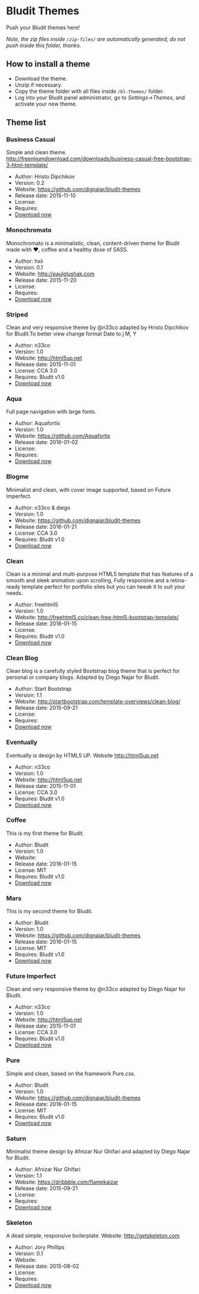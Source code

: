 # Bludit Themes
Push your Bludit themes here!

*Note, the zip files inside `/zip-files/` are automatically generated, do not push inside this folder, thanks.*

## How to install a theme
- Download the theme.
- Unzip if necessary.
- Copy the theme folder with all files inside `/bl-themes/` folder.
- Log into your Bludit panel administrator, go to *Settings->Themes*, and activate your new theme.

## Theme list

### Business Casual
Simple and clean theme. http://freemiumdownload.com/downloads/business-casual-free-bootstrap-3-html-template/ 
- Author: Hristo Dipchikov
- Version: 0.2
- Website: https://github.com/dignajar/bludit-themes
- Release date: 2015-11-10
- License: 
- Requires: 
- [Download now](https://github.com/dignajar/bludit-themes/blob/master/zip-files/Business-Casual.zip?raw=true)

### Monochromato
Monochromato is a minimalistic, clean, content-driven theme for Bludit made with ❤, coffee and a healthy dose of SASS.
- Author: hxii
- Version: 0.1
- Website: http://paulglushak.com
- Release date: 2015-11-20
- License: 
- Requires: 
- [Download now](https://github.com/dignajar/bludit-themes/blob/master/zip-files/Monochromato.zip?raw=true)

### Striped
Clean and very responsive theme by @n33co adapted by Hristo Dipchikov for Bludit.To better view change format Date to j M, Y
- Author: n33co
- Version: 1.0
- Website: http://html5up.net
- Release date: 2015-11-01
- License: CCA 3.0
- Requires: Bludit v1.0
- [Download now](https://github.com/dignajar/bludit-themes/blob/master/zip-files/Striped.zip?raw=true)

### Aqua
Full page navigation with large fonts.
- Author: Aquafortis
- Version: 1.0
- Website: https://github.com/Aquafortis
- Release date: 2016-01-02
- License: 
- Requires: 
- [Download now](https://github.com/dignajar/bludit-themes/blob/master/zip-files/aqua.zip?raw=true)

### Blogme
Minimalist and clean, with cover image supported, based on Future Imperfect.
- Author: n33co & diego
- Version: 1.0
- Website: https://github.com/dignajar/bludit-themes
- Release date: 2016-01-21
- License: CCA 3.0
- Requires: Bludit v1.0
- [Download now](https://github.com/dignajar/bludit-themes/blob/master/zip-files/blogme.zip?raw=true)

### Clean
Clean is a minimal and multi-purpose HTML5 template that has features of a smooth and sleek animation upon scrolling, Fully responsive and a retina-ready template perfect for portfolio sites but you can tweak it to suit your needs.
- Author: freehtml5
- Version: 1.0
- Website: http://freehtml5.co/clean-free-html5-bootstrap-template/
- Release date: 2016-01-15
- License: 
- Requires: Bludit v1.0
- [Download now](https://github.com/dignajar/bludit-themes/blob/master/zip-files/clean.zip?raw=true)

### Clean Blog
Clean blog is a carefully styled Bootstrap blog theme that is perfect for personal or company blogs. Adapted by Diego Najar for Bludit.
- Author: Start Bootstrap
- Version: 1.1
- Website: http://startbootstrap.com/template-overviews/clean-blog/
- Release date: 2015-09-21
- License: 
- Requires: 
- [Download now](https://github.com/dignajar/bludit-themes/blob/master/zip-files/cleanblog.zip?raw=true)

### Eventually
Eventually is design by HTML5 UP. Website http://html5up.net
- Author: n33co
- Version: 1.0
- Website: http://html5up.net
- Release date: 2015-11-01
- License: CCA 3.0
- Requires: Bludit v1.0
- [Download now](https://github.com/dignajar/bludit-themes/blob/master/zip-files/eventually.zip?raw=true)

### Coffee
This is my first theme for Bludit.
- Author: Bludit
- Version: 1.0
- Website: 
- Release date: 2016-01-15
- License: MIT
- Requires: Bludit v1.0
- [Download now](https://github.com/dignajar/bludit-themes/blob/master/zip-files/example-coffee.zip?raw=true)

### Mars
This is my second theme for Bludit.
- Author: Bludit
- Version: 1.0
- Website: https://github.com/dignajar/bludit-themes
- Release date: 2016-01-15
- License: MIT
- Requires: Bludit v1.0
- [Download now](https://github.com/dignajar/bludit-themes/blob/master/zip-files/example-mars.zip?raw=true)

### Future Imperfect
Clean and very responsive theme by @n33co adapted by Diego Najar for Bludit.
- Author: n33co
- Version: 1.0
- Website: http://html5up.net
- Release date: 2015-11-01
- License: CCA 3.0
- Requires: Bludit v1.0
- [Download now](https://github.com/dignajar/bludit-themes/blob/master/zip-files/future-imperfect.zip?raw=true)

### Pure
Simple and clean, based on the framework Pure.css.
- Author: Bludit
- Version: 1.0
- Website: https://github.com/dignajar/bludit-themes
- Release date: 2016-01-15
- License: MIT
- Requires: Bludit v1.0
- [Download now](https://github.com/dignajar/bludit-themes/blob/master/zip-files/pure.zip?raw=true)

### Saturn
Minimalist theme design by Afnizar Nur Ghifari and adapted by Diego Najar for Bludit.
- Author: Afnizar Nur Ghifari
- Version: 1.1
- Website: https://dribbble.com/flamekaizar
- Release date: 2015-09-21
- License: 
- Requires: 
- [Download now](https://github.com/dignajar/bludit-themes/blob/master/zip-files/saturn.zip?raw=true)

### Skeleton
A dead simple, responsive boilerplate. Website: http://getskeleton.com
- Author: Jory Phillips
- Version: 0.1
- Website: 
- Release date: 2015-08-02
- License: 
- Requires: 
- [Download now](https://github.com/dignajar/bludit-themes/blob/master/zip-files/skeleton.zip?raw=true)

